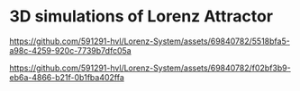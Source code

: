 # 3D simulations of Lorenz Attractor


https://github.com/591291-hvl/Lorenz-System/assets/69840782/5518bfa5-a98c-4259-920c-7739b7dfc05a



https://github.com/591291-hvl/Lorenz-System/assets/69840782/f02bf3b9-eb6a-4866-b21f-0b1fba402ffa

